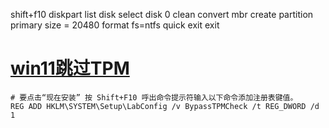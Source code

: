 shift+f10
diskpart
list disk
select disk 0
clean
convert mbr
create partition primary size = 20480
format fs=ntfs quick
exit
exit


# [win11跳过TPM](https://www.dinghui.org/vmware-esxi-windows-11.html)

```shell
# 要点击“现在安装” 按 Shift+F10 呼出命令提示符输入以下命令添加注册表键值。
REG ADD HKLM\SYSTEM\Setup\LabConfig /v BypassTPMCheck /t REG_DWORD /d 1
```